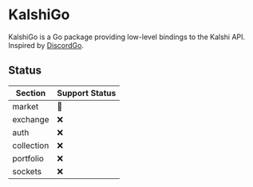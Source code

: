 # KalshiGo

KalshiGo is a Go package providing low-level bindings to the Kalshi API. Inspired by [DiscordGo](https://github.com/bwmarrin/discordgo/tree/master).

## Status
| Section      | Support Status |
| ------------ | -------------- |
| market       | 🔨             |
| exchange     | ❌             |
| auth         | ❌             |
| collection   | ❌             |
| portfolio    | ❌             |
| sockets      | ❌             |